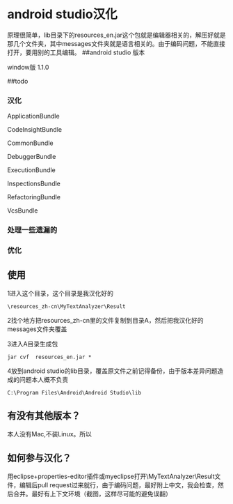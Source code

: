 
# android studio汉化
原理很简单，lib目录下的resources_en.jar这个包就是编辑器相关的，解压好就是那几个文件夹，其中messages文件夹就是语言相关的。由于编码问题，不能直接打开，要用别的工具编辑。
##android studio 版本

window版 1.1.0 

##todo
### 汉化
ApplicationBundle

CodeInsightBundle

CommonBundle

DebuggerBundle

ExecutionBundle

InspectionsBundle


RefactoringBundle

VcsBundle
### 处理一些遗漏的
### 优化


## 使用

1进入这个目录，这个目录是我汉化好的

`\resources_zh-cn\MyTextAnalyzer\Result`

2找个地方把resources_zh-cn里的文件复制到目录A，然后把我汉化好的messages文件夹覆盖

3进入A目录生成包

`jar cvf  resources_en.jar * `


4放到android studio的lib目录，覆盖原文件之前记得备份，由于版本差异问题造成的问题本人概不负责

`C:\Program Files\Android\Android Studio\lib`

## 有没有其他版本？
本人没有Mac,不装Linux。所以

## 如何参与汉化？
用eclipse+properties-editor插件或myeclipse打开\MyTextAnalyzer\Result文件，编辑后pull request过来就行，由于编码问题，最好附上中文，我会检查，然后合并。最好有上下文环境（截图，这样尽可能的避免误翻）
